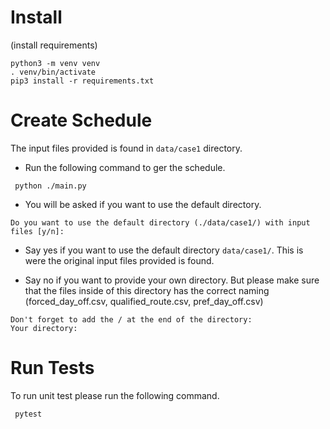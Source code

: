 # Install
(install requirements)

```
python3 -m venv venv
. venv/bin/activate
pip3 install -r requirements.txt
```

# Create Schedule
The input files provided is found in `data/case1` directory. 

* Run the following command to ger the schedule.

```
 python ./main.py
```
* You will be asked if you want to use the default directory.

```Do you want to use the default directory (./data/case1/) with input files [y/n]:```

* Say yes if you want to use the default directory `data/case1/`. This is were the original input files provided is found.

* Say no if you want to provide your own directory. But please make sure that the files inside
of this directory has the correct naming (forced_day_off.csv, qualified_route.csv, pref_day_off.csv)
```Please provide directory that contains input files
Don't forget to add the / at the end of the directory:
Your directory: 
```

# Run Tests
To run unit test please run the following command.
```
 pytest
```